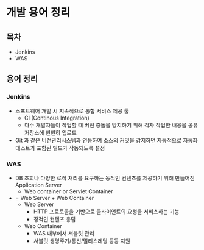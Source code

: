 # 개발 용어 정리



## 목차

- Jenkins
- WAS





## 용어 정리



### Jenkins

- 소프트웨어 개발 시 지속적으로 통합 서비스 제공 툴
  - CI (Continous Integration)
  - 다수 개발자들이 작업할 때 버전 충돌을 방지하기 위해 각자 작업한 내용을 공유 저장소에 빈번히 업로드
- Git 과 같은 버전관리시스템과 연동하여 소스의 커밋을 감지하면 자동적으로 자동화 테스트가 포함된 빌드가 작동되도록 설정



### WAS

- DB 조회나 다양한 로직 처리를 요구하는 동적인 컨텐츠를 제공하기 위해 만들어진 Application Server
  - Web container or Servlet Container
- = Web Server + Web Container
  - Web Server
    - HTTP 프로토콜을 기반으로 클라이언트의 요청을 서비스하는 기능
    - 정적인 컨텐츠 응답
  - Web Container
    - WAS 내부에서 서블릿 관리
    - 서블릿 생명주기/통신/멀티스레딩 등등 지원



























